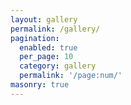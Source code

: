 ```yaml
---
layout: gallery
permalink: /gallery/
pagination:
  enabled: true
  per_page: 10
  category: gallery
  permalink: '/page:num/'
masonry: true
---
```

